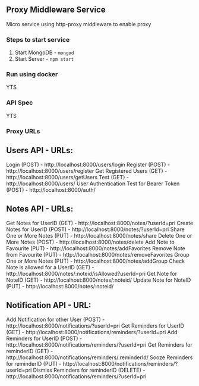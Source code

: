 ## Proxy Middleware Service
Micro service using http-proxy middleware to enable proxy

### Steps to start service
1. Start MongoDB - ```mongod```
2. Start Server  - ```npm start```

### Run using docker
YTS

### API Spec
YTS

### Proxy URLs
Users API - URLs:
-----------------
Login (POST) - http://localhost:8000/users/login
Register (POST) - http://localhost:8000/users/register
Get Registered Users (GET) - http://localhost:8000/users/getUsers
Test (GET) - http://localhost:8000/users/
User Authentication Test for Bearer Token (POST) - http://localhost:8000/auth/

Notes API - URLs:
-----------------
Get Notes for UserID (GET) - http://localhost:8000/notes/?userId=pri
Create Notes for UserID (POST) - http://localhost:8000/notes/?userId=pri
Share One or More Notes (PUT) - http://localhost:8000/notes/share
Delete One or More Notes (POST) - http://localhost:8000/notes/delete
Add Note to Favourite (PUT) - http://localhost:8000/notes/addFavorites
Remove Note from Favourite (PUT) - http://localhost:8000/notes/removeFavorites
Group One or More Notes (PUT) - http://localhost:8000/notes/addGroup
Check Note is allowed for a UserID (GET) - http://localhost:8000/notes/:noteid/isAllowed?userId=pri
Get Note for NoteID (GET) - http://localhost:8000/notes/:noteid/
Update Note for NoteID (PUT) - http://localhost:8000/notes/:noteid/

Notification API - URL:
-----------------
Add Notification for other User (POST) - http://localhost:8000/notifications/?userId=pri
Get Reminders for UserID (GET) - http://localhost:8000/notifications/reminders/?userId=pri
Add Reminders for UserID (POST) - http://localhost:8000/notifications/reminders/?userId=pri
Get Reminders for reminderID (GET) - http://localhost:8000/notifications/reminders/:reminderId/
Sooze Reminders for reminderID (PUT) - http://localhost:8000/notifications/reminders/?userId=pri
Dismiss Reminders for reminderID (DELETE) - http://localhost:8000/notifications/reminders/?userId=pri
